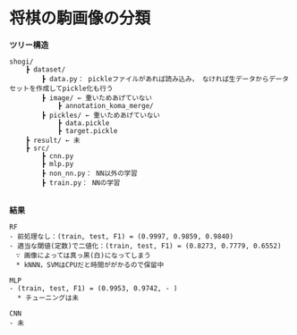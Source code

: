 # 将棋の駒画像の分類

**ツリー構造**

	shogi/  
		┣ dataset/
			┣ data.py： pickleファイルがあれば読み込み， なければ生データからデータセットを作成してpickle化も行う
			┣ image/ ← 重いためあげていない
				┣ annotation_koma_merge/  
			┣ pickles/ ← 重いためあげていない
				┣ data.pickle
				┣ target.pickle  
		┣ result/ ← 未
		┣ src/   
			┣ cnn.py  
			┣ mlp.py  
			┣ non_nn.py： NN以外の学習  
			┣ train.py： NNの学習  
	　　

**結果**

	RF
	- 前処理なし：(train, test, F1) = (0.9997, 0.9859, 0.9840)
	- 適当な閾値(定数)で二値化：(train, test, F1) = (0.8273, 0.7779, 0.6552)  
	　∵ 画像によっては真っ黒(白)になってしまう
	　* kNNN，SVMはCPUだと時間ががかるので保留中

	MLP
	- (train, test, F1) = (0.9953, 0.9742, - )  
	  * チューニングは未
		  
	CNN
	- 未


